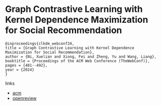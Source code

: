 # Graph Contrastive Learning with Kernel Dependence Maximization for Social Recommendation

```
@inproceedings{clkdm_webconf24,
title = {Graph Contrastive Learning with Kernel Dependence Maximization for Social Recommendation},
author = {Ni, Xuelian and Xiong, Fei and Zheng, Yu and Wang, Liang},
booktitle = {Proceedings of the ACM Web Conference (TheWebConf)},
pages = {481--492},
year = {2024}
}
```

links
- [acm](https://dl.acm.org/doi/10.1145/3589334.3645412)
- [openreview](https://openreview.net/forum?id=xJ6Fc5maZx)
